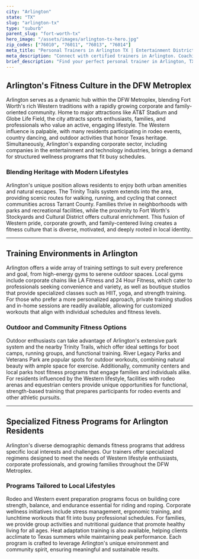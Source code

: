 ```yaml
---
city: "Arlington"
state: "TX"
slug: "arlington-tx"
type: "suburb"
parent_slug: "fort-worth-tx"
hero_image: "/assets/images/arlington-tx-hero.jpg"
zip_codes: ["76010", "76011", "76013", "76014"]
meta_title: "Personal Trainers in Arlington TX | Entertainment District Fitness"
meta_description: "Connect with certified trainers in Arlington. Coaching focused on stadium employee fitness, entertainment district schedules, and family recreation centers."
brief_description: "Find your perfect personal trainer in Arlington, TX, connecting Fort Worth's vibrant Western heritage with modern fitness needs. Our expert trainers specialize in rodeo conditioning, corporate wellness programs, and family-friendly fitness plans tailored for the DFW Metroplex. Whether you prefer private sessions, local gyms, or outdoor workouts along the Trinity Trails, we match you with certified professionals who understand Arlington's unique blend of Texas culture and active lifestyle. Achieve your health goals with a personalized training solution designed for your life in North Texas."
---
```

## Arlington's Fitness Culture in the DFW Metroplex

Arlington serves as a dynamic hub within the DFW Metroplex, blending Fort Worth's rich Western traditions with a rapidly growing corporate and family-oriented community. Home to major attractions like AT&T Stadium and Globe Life Field, the city attracts sports enthusiasts, families, and professionals who value an active, engaging lifestyle. The Western influence is palpable, with many residents participating in rodeo events, country dancing, and outdoor activities that honor Texas heritage. Simultaneously, Arlington's expanding corporate sector, including companies in the entertainment and technology industries, brings a demand for structured wellness programs that fit busy schedules.

### Blending Heritage with Modern Lifestyles

Arlington's unique position allows residents to enjoy both urban amenities and natural escapes. The Trinity Trails system extends into the area, providing scenic routes for walking, running, and cycling that connect communities across Tarrant County. Families thrive in neighborhoods with parks and recreational facilities, while the proximity to Fort Worth's Stockyards and Cultural District offers cultural enrichment. This fusion of Western pride, corporate growth, and family-centered living creates a fitness culture that is diverse, motivated, and deeply rooted in local identity.

---

## Training Environments in Arlington

Arlington offers a wide array of training settings to suit every preference and goal, from high-energy gyms to serene outdoor spaces. Local gyms include corporate chains like LA Fitness and 24 Hour Fitness, which cater to professionals seeking convenience and variety, as well as boutique studios that provide specialized classes such as HIIT, yoga, and strength training. For those who prefer a more personalized approach, private training studios and in-home sessions are readily available, allowing for customized workouts that align with individual schedules and fitness levels.

### Outdoor and Community Fitness Options

Outdoor enthusiasts can take advantage of Arlington's extensive park system and the nearby Trinity Trails, which offer ideal settings for boot camps, running groups, and functional training. River Legacy Parks and Veterans Park are popular spots for outdoor workouts, combining natural beauty with ample space for exercise. Additionally, community centers and local parks host fitness programs that engage families and individuals alike. For residents influenced by the Western lifestyle, facilities with rodeo arenas and equestrian centers provide unique opportunities for functional, strength-based training that prepares participants for rodeo events and other athletic pursuits.

---

## Specialized Fitness Programs for Arlington Residents

Arlington's diverse demographic demands fitness programs that address specific local interests and challenges. Our trainers offer specialized regimens designed to meet the needs of Western lifestyle enthusiasts, corporate professionals, and growing families throughout the DFW Metroplex.

### Programs Tailored to Local Lifestyles

Rodeo and Western event preparation programs focus on building core strength, balance, and endurance essential for riding and roping. Corporate wellness initiatives include stress management, ergonomic training, and lunchtime workouts that fit into busy professional schedules. For families, we provide group activities and nutritional guidance that promote healthy living for all ages. Heat adaptation training is also available, helping clients acclimate to Texas summers while maintaining peak performance. Each program is crafted to leverage Arlington's unique environment and community spirit, ensuring meaningful and sustainable results.